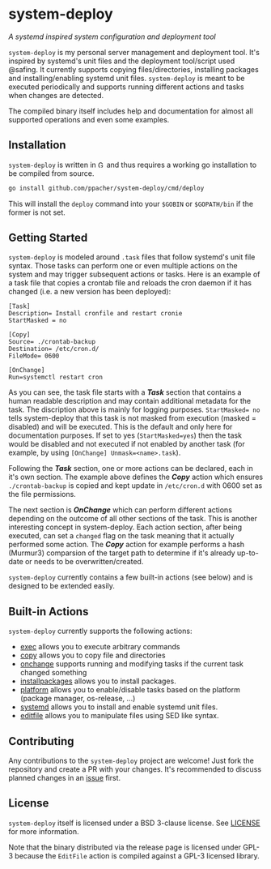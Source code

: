 # system-deploy

*A systemd inspired system configuration and deployment tool*

`system-deploy` is my personal server management and deployment tool. It's inspired by systemd's unit files and the deployment tool/script used @safing. It currently supports copying files/directories, installing packages and installing/enabling systemd unit files. `system-deploy` is meant to be executed periodically and supports running different actions and tasks when changes are detected.

The compiled binary itself includes help and documentation for almost all supported operations and even some examples.

## Installation

`system-deploy` is written in <img src="https://golang.org/lib/godoc/images/go-logo-blue.svg" alt="Go" height="13"> and thus requires a working go installation to be compiled from source.

```bash
go install github.com/ppacher/system-deploy/cmd/deploy
```
This will install the `deploy` command into your `$GOBIN` or `$GOPATH/bin` if the former is not set.

## Getting Started

`system-deploy` is modeled around `.task` files that follow systemd's unit file syntax. Those tasks can perform one or
even multiple actions on the system and may trigger subsequent actions or tasks. Here is an example of a task file that copies a crontab file and reloads the cron daemon if it has changed (i.e. a new version has been deployed):

```
[Task]
Description= Install cronfile and restart cronie
StartMasked = no

[Copy]
Source= ./crontab-backup
Destination= /etc/cron.d/
FileMode= 0600

[OnChange]
Run=systemctl restart cron
```

As you can see, the task file starts with a <b><i>Task</i></b> section that contains a human readable description and may contain additional metadata for the task. The discription above is mainly for logging purposes. `StartMasked= no` tells system-deploy that this task is not masked from execution (masked = disabled) and will be executed. This is the default and only here for documentation purposes. If set to yes (`StartMasked=yes`) then the task would be disabled and not executed if not enabled by another task (for example, by using `[OnChange] Unmask=<name>.task`).  

Following the <b><i>Task</i></b> section, one or more actions can be declared, each in it's own section. The example above defines the <b><i>Copy</i></b> action which ensures `./crontab-backup` is copied and kept update in `/etc/cron.d` with 0600 set as the file permissions.  

The next section is <b><i>OnChange</i></b> which can perform different actions depending on the outcome of all other sections of the task. This is another interesting concept in system-deploy. Each action section, after being executed, can set a `changed` flag on the task meaning that it actually performed some action. The <b><i>Copy</i></b> action for example performs a hash (Murmur3) comparsion of the target path to determine if it's already up-to-date or needs to be overwritten/created.

`system-deploy` currently contains a few built-in actions (see below) and is designed to be extended easily.

## Built-in Actions

`system-deploy` currently supports the following actions:

- [exec](./pkg/actions/builtin/exec/exec.md) allows you to execute arbitrary commands
- [copy](./pkg/actions/builtin/copy/copy.md) allows you to copy file and directories
- [onchange](./pkg/actions/builtin/onchange/onchange.md) supports running and modifying tasks if the current task changed something 
- [installpackages](./pkg/actions/builtin/platform/installpackages.md) allows you to install packages.
- [platform](./pkg/actions/builtin/platform/platform.md) allows you to enable/disable tasks based on the platform (package manager, os-release, ...)
- [systemd](./pkg/actions/builtin/systemd/systemd.md) allows you to install and enable systemd unit files.
- [editfile](./pkg/actions/builtin/editfile/editfile.md) allows you to manipulate files using SED like syntax.

## Contributing

Any contributions to the `system-deploy` project are welcome! Just fork the repository and create a PR with your changes. It's recommended to discuss planned changes in an [issue](https://github.com/ppacher/system-deploy/issues) first.

## License

`system-deploy` itself is licensed under a BSD 3-clause license. See [LICENSE](LICENSE) for more information.

Note that the binary distributed via the release page is licensed under GPL-3 because the `EditFile` action is compiled against a GPL-3 licensed library.
